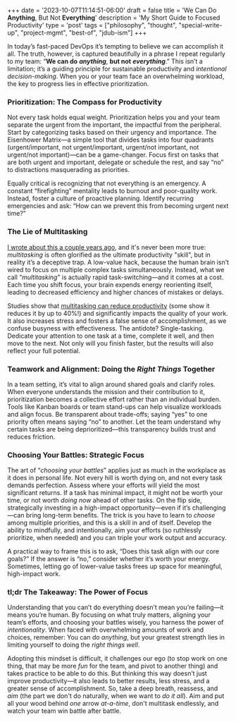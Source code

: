 +++
date = '2023-10-07T11:14:51-06:00'
draft = false
title = 'We Can Do **Anything**, But Not **Everything**'
description = 'My Short Guide to Focused Productivity'
type = 'post'
tags = ["philosophy", "thought", "special-write-up", "project-mgmt", "best-of", "jdub-ism"]
+++

In today’s fast-paced DevOps it’s tempting to believe we can accomplish it all. The truth, however, is captured beautifully in a phrase I repeat regularly to my team: “**We can do** ***anything***, **but not** ***everything***.” This isn’t a limitation; it’s a guiding principle for sustainable productivity and *intentional decision-making*. When you or your team face an overwhelming workload, the key to progress lies in effective prioritization. <br />

### Prioritization: The Compass for Productivity

Not every task holds equal weight. Prioritization helps you and your team separate the urgent from the important, the impactful from the peripheral. Start by categorizing tasks based on their urgency and importance. The Eisenhower Matrix—a simple tool that divides tasks into four quadrants (urgent/important, not urgent/important, urgent/not important, not urgent/not important)—can be a game-changer. Focus first on tasks that are both urgent and important, delegate or schedule the rest, and say “no” to distractions masquerading as priorities.

Equally critical is recognizing that not everything is an emergency. A constant “firefighting” mentality leads to burnout and poor-quality work. Instead, foster a culture of proactive planning. Identify recurring emergencies and ask: “How can we prevent this from becoming urgent next time?” 

### The Lie of Multitasking

[I wrote about this a couple years ago](https://julianwest.me/Blog), and it's never been more true: *multitasking* is often glorified as the ultimate productivity "skill", but in reality it’s a deceptive trap. A low-value hack, because the human brain isn’t wired to focus on multiple complex tasks simultaneously. Instead, what we call “*multitasking*” is actually rapid task-switching—and it comes at a cost. Each time you shift focus, your brain expends energy reorienting itself, leading to decreased efficiency and higher chances of mistakes or delays. <br />

Studies show that [multitasking can reduce productivity](https://www.verywellmind.com/multitasking-2795003?utm_source=chatgpt.com) (some show it reduces it by up to 40%!) and significantly impacts the quality of your work. It also increases stress and fosters a false sense of accomplishment, as we confuse busyness with effectiveness. The antidote? Single-tasking. Dedicate your attention to one task at a time, complete it well, and then move to the next. Not only will you finish faster, but the results will also reflect your full potential.

### Teamwork and Alignment: Doing the *Right Things* Together

In a team setting, it’s vital to align around shared goals and clarify roles. When everyone understands the mission and their contribution to it, prioritization becomes a collective effort rather than an individual burden. Tools like Kanban boards or team stand-ups can help visualize workloads and align focus. Be transparent about trade-offs; saying “yes” to one priority often means saying “no” to another. Let the team understand why certain tasks are being deprioritized—this transparency builds trust and reduces friction.

### Choosing Your Battles: Strategic Focus

The art of “*choosing your battles*” applies just as much in the workplace as it does in personal life. Not every hill is worth dying on, and not every task demands perfection. Assess where your efforts will yield the most significant returns. If a task has minimal impact, it might not be worth your time, or not worth *doing now* ahead of other tasks. On the flip side, strategically investing in a high-impact opportunity—even if it’s challenging—can bring long-term benefits.  The trick is you have to learn to *choose* among multiple priorities, and this is a skill in and of itself.  Develop the ability to mindfully, and intentionally, aim your efforts (so ruthlessly prioritize, when needed) and you can triple your work output and accuracy. <br />

A practical way to frame this is to ask, “Does this task align with our core goals?” If the answer is “no,” consider whether it’s worth your energy. Sometimes, letting go of lower-value tasks frees up space for meaningful, high-impact work.

### tl;dr The Takeaway: The Power of Focus

Understanding that you can’t do everything doesn’t mean you’re failing—it means you’re human. By focusing on what truly matters, aligning your team’s efforts, and choosing your battles wisely, you harness the power of *intentionality*. When faced with overwhelming amounts of work and choices, remember: You can do *anything*, but your greatest strength lies in limiting yourself to doing the *right things well*.

Adopting this mindset is difficult, it challenges our ego (to stop work on one thing, that may be more *fun* for the team, and pivot to another thing) and takes practice to be able to do this. But thinking this way doesn’t just improve productivity—it also leads to better results, less stress, and a greater sense of accomplishment. So, take a deep breath, reassess, and *aim* (the part we don't do naturally, when we want to *do it all*).  Aim and put all your wood behind *one* arrow *at-a-time*, don't multitask endlessly, and watch your team win battle after battle.